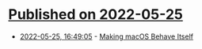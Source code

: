 # [Published on 2022-05-25](index.md)

* [2022-05-25, 16:49:05](https://news.ycombinator.com/item?id=31507082) - [Making macOS Behave Itself](https://danmackinlay.name/notebook/macos_hacks.html)
